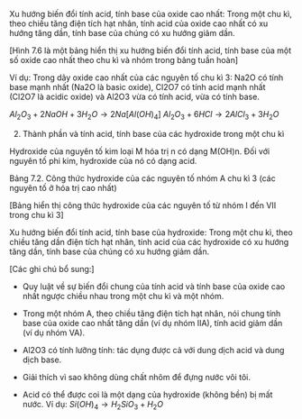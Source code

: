 Xu hướng biến đổi tính acid, tính base của oxide cao nhất:
Trong một chu kì, theo chiều tăng điện tích hạt nhân, tính acid của oxide cao nhất có xu hướng tăng dần, tính base của chúng có xu hướng giảm dần.

[Hình 7.6 là một bảng hiển thị xu hướng biến đổi tính acid, tính base của một số oxide cao nhất theo chu kì và nhóm trong bảng tuần hoàn]

Ví dụ: Trong dãy oxide cao nhất của các nguyên tố chu kì 3: Na2O có tính base mạnh nhất (Na2O là basic oxide), Cl2O7 có tính acid mạnh nhất (Cl2O7 là acidic oxide) và Al2O3 vừa có tính acid, vừa có tính base.

$Al_2O_3 + 2NaOH + 3H_2O \rightarrow 2Na[Al(OH)_4]$
$Al_2O_3 + 6HCl \rightarrow 2AlCl_3 + 3H_2O$

2. Thành phần và tính acid, tính base của các hydroxide trong một chu kì

Hydroxide của nguyên tố kim loại M hóa trị n có dạng M(OH)n. Đối với nguyên tố phi kim, hydroxide của nó có dạng acid.

Bảng 7.2. Công thức hydroxide của các nguyên tố nhóm A chu kì 3 (các nguyên tố ở hóa trị cao nhất)

[Bảng hiển thị công thức hydroxide của các nguyên tố từ nhóm I đến VII trong chu kì 3]

Xu hướng biến đổi tính acid, tính base của hydroxide:
Trong một chu kì, theo chiều tăng dần điện tích hạt nhân, tính acid của các hydroxide có xu hướng tăng dần, tính base của chúng có xu hướng giảm dần.

[Các ghi chú bổ sung:]

- Quy luật về sự biến đổi chung của tính acid và tính base của oxide cao nhất ngược chiều nhau trong một chu kì và một nhóm.

- Trong một nhóm A, theo chiều tăng điện tích hạt nhân, nói chung tính base của oxide cao nhất tăng dần (ví dụ nhóm IIA), tính acid giảm dần (ví dụ nhóm VA).

- Al2O3 có tính lưỡng tính: tác dụng được cả với dung dịch acid và dung dịch base.

- Giải thích vì sao không dùng chất nhôm để đựng nước vôi tôi.

- Acid có thể được coi là một dạng của hydroxide (không bền) bị mất nước. Ví dụ:
$Si(OH)_4 \rightarrow H_2SiO_3 + H_2O$